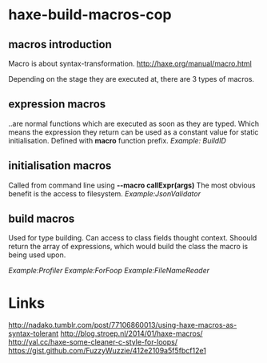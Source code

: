 # haxe-build-macros-cop

## macros introduction

Macro is about syntax-transformation.
http://haxe.org/manual/macro.html

Depending on the stage they are executed at, there are 3 types of macros.

## expression macros
..are normal functions which are executed as soon as they are typed. Which means the expression they return can be used as a constant value for static initialisation.
Defined with **macro** function prefix.
*Example: BuildID*

## initialisation macros
Called from command line using **--macro callExpr(args)** 
The most obvious benefit is the access to filesystem.
*Example:JsonValidator*

## build macros
Used for type building.
Can access to class fields thought context. 
Shoould return the array of expressions, which would build the class the macro is being used upon.

*Example:Profiler*
*Example:ForFoop*
*Example:FileNameReader*

# Links 
http://nadako.tumblr.com/post/77106860013/using-haxe-macros-as-syntax-tolerant
http://blog.stroep.nl/2014/01/haxe-macros/
http://yal.cc/haxe-some-cleaner-c-style-for-loops/
https://gist.github.com/FuzzyWuzzie/412e2109a5f5fbcf12e1

